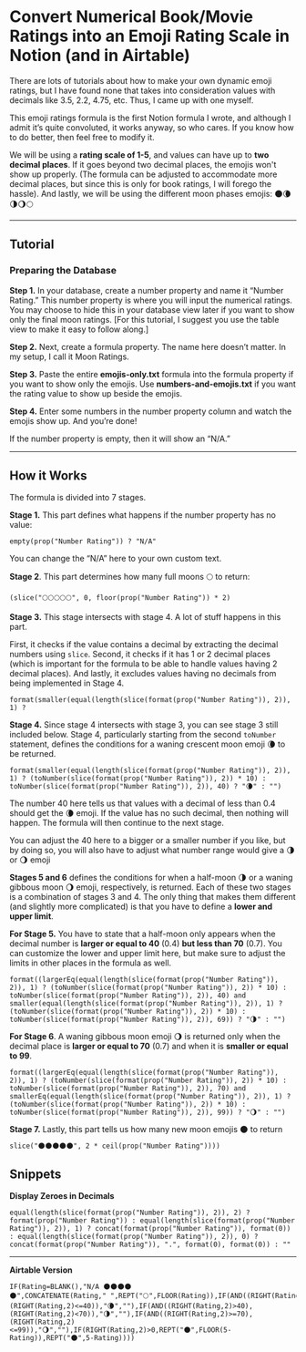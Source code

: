 # Convert Numerical Book/Movie Ratings into an Emoji Rating Scale in Notion (and in Airtable)

There are lots of tutorials about how to make your own dynamic emoji ratings, but I have found none that takes into consideration values with decimals like 3.5, 2.2, 4.75, etc. Thus, I came up with one myself.

This emoji ratings formula is the first Notion formula I wrote, and although I admit it’s quite convoluted, it works anyway, so who cares. If you know how to do better, then feel free to modify it.

We will be using a **rating scale of 1-5**, and values can have up to **two decimal places**. If it goes beyond two decimal places, the emojis won't show up properly. (The formula can be adjusted to accommodate more decimal places, but since this is only for book ratings, I will forego the hassle). And lastly, we will be using the different moon phases emojis: 🌑🌘🌗🌖🌕

---

## Tutorial

### Preparing the Database

**Step 1.** In your database, create a number property and name it “Number Rating.” This number property is where you will input the numerical ratings. You may choose to hide this in your database view later if you want to show only the final moon ratings. [For this tutorial, I suggest you use the table view to make it easy to follow along.]

**Step 2.** Next, create a formula property. The name here doesn’t matter. In my setup, I call it Moon Ratings.


**Step 3.** Paste the entire **emojis-only.txt** formula into the formula property if you want to show only the emojis. Use **numbers-and-emojis.txt** if you want the rating value to show up beside the emojis.

**Step 4.** Enter some numbers in the number property column and watch the emojis show up. And you’re done!

If the number property is empty, then it will show an “N/A.”

---

## How it Works

The formula is divided into 7 stages.

**Stage 1.** This part defines what happens if the number property has no value:

    empty(prop("Number Rating")) ? "N/A" 

You can change the “N/A” here to your own custom text.

**Stage 2**. This part determines how many full moons 🌕 to return:

    (slice("🌕🌕🌕🌕🌕", 0, floor(prop("Number Rating")) * 2)

**Stage 3.** This stage intersects with stage 4. A lot of stuff happens in this part.

First, it checks if the value contains a decimal by extracting the decimal numbers using `slice`. Second, it checks if it has 1 or 2 decimal places (which is important for the formula to be able to handle values having 2 decimal places). And lastly, it excludes values having no decimals from being implemented in Stage 4.

    format(smaller(equal(length(slice(format(prop("Number Rating")), 2)), 1) ?

**Stage 4.** Since stage 4 intersects with stage 3, you can see stage 3 still included below. Stage 4, particularly starting from the second `toNumber` statement, defines the conditions for a waning crescent moon emoji 🌘 to be returned.

    format(smaller(equal(length(slice(format(prop("Number Rating")), 2)), 1) ? (toNumber(slice(format(prop("Number Rating")), 2)) * 10) : toNumber(slice(format(prop("Number Rating")), 2)), 40) ? "🌘" : "")

The number 40 here tells us that values with a decimal of less than 0.4 should get the 🌘 emoji. If the value has no such decimal, then nothing will happen. The formula will then continue to the next stage.

You can adjust the 40 here to a bigger or a smaller number if you like, but by doing so, you will also have to adjust what number range would give a 🌗 or 🌖 emoji

**Stages 5 and 6** defines the conditions for when a half-moon 🌗 or a waning gibbous moon 🌖 emoji, respectively, is returned.  Each of these two stages is a combination of stages 3 and 4. The only thing that makes them different (and slightly more complicated) is that you have to define a **lower and upper limit**.

**For Stage 5.** You have to state that a half-moon only appears when the decimal number is **larger or equal to 40** (0.4) **but less than 70** (0.7). You can customize the lower and upper limit here, but make sure to adjust the limits in other places in the formula as well.

    format((largerEq(equal(length(slice(format(prop("Number Rating")), 2)), 1) ? (toNumber(slice(format(prop("Number Rating")), 2)) * 10) : toNumber(slice(format(prop("Number Rating")), 2)), 40) and smaller(equal(length(slice(format(prop("Number Rating")), 2)), 1) ? (toNumber(slice(format(prop("Number Rating")), 2)) * 10) : toNumber(slice(format(prop("Number Rating")), 2)), 69)) ? "🌗" : "")

**For Stage 6**. A waning gibbous moon emoji 🌖 is returned only when the decimal place is **larger or equal to 70** (0.7) and when it is **smaller or equal to 99**.

    format((largerEq(equal(length(slice(format(prop("Number Rating")), 2)), 1) ? (toNumber(slice(format(prop("Number Rating")), 2)) * 10) : toNumber(slice(format(prop("Number Rating")), 2)), 70) and smallerEq(equal(length(slice(format(prop("Number Rating")), 2)), 1) ? (toNumber(slice(format(prop("Number Rating")), 2)) * 10) : toNumber(slice(format(prop("Number Rating")), 2)), 99)) ? "🌖" : "")

**Stage 7.** Lastly, this part tells us how many new moon emojis 🌑 to return

    slice("🌑🌑🌑🌑🌑", 2 * ceil(prop("Number Rating"))))


## Snippets

**Display Zeroes in Decimals**

    equal(length(slice(format(prop("Number Rating")), 2)), 2) ? format(prop("Number Rating")) : equal(length(slice(format(prop("Number Rating")), 2)), 1) ? concat(format(prop("Number Rating")), format(0)) : equal(length(slice(format(prop("Number Rating")), 2)), 0) ? concat(format(prop("Number Rating")), ".", format(0), format(0)) : ""

---

**Airtable Version**

    IF(Rating=BLANK(),"N/A 🌑🌑🌑🌑🌑",CONCATENATE(Rating," ",REPT("🌕",FLOOR(Rating)),IF(AND((RIGHT(Rating,2)>0),(RIGHT(Rating,2)<=40)),"🌘",""),IF(AND((RIGHT(Rating,2)>40),(RIGHT(Rating,2)<70)),"🌗",""),IF(AND((RIGHT(Rating,2)>=70),(RIGHT(Rating,2)<=99)),"🌖",""),IF(RIGHT(Rating,2)>0,REPT("🌑",FLOOR(5-Rating)),REPT("🌑",5-Rating))))
